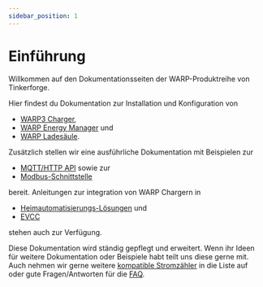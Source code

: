 ```yaml
---
sidebar_position: 1
---
```


# Einführung

Willkommen auf den Dokumentationsseiten der WARP-Produktreihe von Tinkerforge.

Hier findest du Dokumentation zur Installation und Konfiguration von
* [WARP3 Charger](warp_charger/montage_und_installation),
* [WARP Energy Manager](warp_energy_manager/montage_und_installation) und
* [WARP Ladesäule](warp_ladesäule/montage_und_installation).

Zusätzlich stellen wir eine ausführliche Dokumentation mit Beispielen zur
* [MQTT/HTTP API](mqtt_http/getting_started) sowie zur
* [Modbus-Schnittstelle](modbus/konfiguration)

bereit. Anleitungen zur integration von WARP Chargern in
* [Heimautomatisierungs-Lösungen](smart_home/warp_automatisierung) und
* [EVCC](docs/evcc)

stehen auch zur Verfügung.

Diese Dokumentation wird ständig gepflegt und erweitert. Wenn ihr Ideen für
weitere Dokumentation oder Beispiele habt teilt uns diese gerne mit. Auch
nehmen wir gerne weitere [kompatible Stromzähler](kompatible_stromzähler) in die Liste auf oder gute
Fragen/Antworten für die [FAQ](docs/faq).